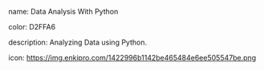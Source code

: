 name: Data Analysis With Python

color: D2FFA6

description: Analyzing Data using Python.

icon: https://img.enkipro.com/1422996b1142be465484e6ee505547be.png
